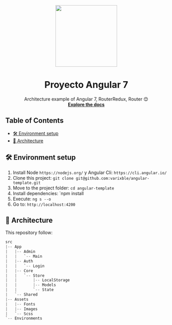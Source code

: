 <p align="center">
  <a href="http://varixble.com">
    <img src="http://varixble.com/assets/img/logo_black_w_32@2x.png" width="192px" height="192px"/>
  </a>
</p>

<h1 align="center">
    Proyecto Angular 7
</h1>

<p align="center">
    Architecture example of Angular 7, RouterRedux, Router  😊
  <br />
  <a href="#table-of-contents"><strong>Explore the docs</strong></a>
  <br />
</p>

## Table of Contents

* [🛠️ Environment setup](#-environment-setup)
* [🤔 Architecture](#-architecture)

## ️️️️️🛠️ Environment setup

1. Install Node `https://nodejs.org/` y Angular Cli: `https://cli.angular.io/` 
2. Clone this project: `git clone git@github.com:varixble/angular-template.git`
3. Move to the project folder: `cd angular-template`
4. Install dependencies: `npm install
5. Execute: `ng s --o`
6. Go to: `http://localhost:4200`

## 🤔 Architecture

This repository follow: 
````scala
src
|-- App 
|   |-- Admin 
|   |   `-- Main
|   |-- Auth
|   |   `-- Login
|   |-- Core
|   |   `-- Store
|   |       |-- LocalStorage
|   |       |-- Models
|   |       `-- State
|   `-- Shared
|-- Assets
|   |-- Fonts
|   |-- Images
|   `-- Scss
`-- Environments
````